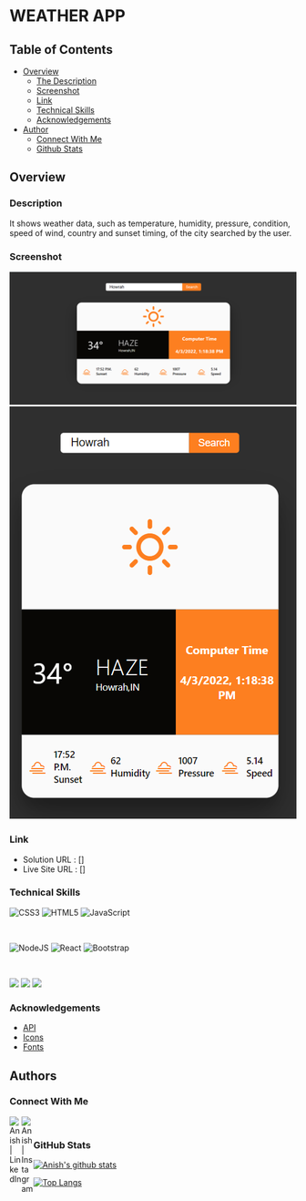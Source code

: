 # WEATHER APP

## Table of Contents

- [Overview](#overview)
  - [The Description](#description)
  - [Screenshot](#screenshot)
  - [Link](#Link)
  - [Technical Skills](#technical-skills)
  - [Acknowledgements](#acknowledgements)
- [Author](#author)
  - [Connect With Me](#connect-with-me)
  - [Github Stats](#github-stats)

## Overview

### Description

It shows weather data, such as temperature, humidity, pressure, condition, speed of wind, country and sunset timing, of the city searched by the user.

### Screenshot

![Dekstop Design preview for Weather App](./screenshots/desktop.png)
![Mobile Design preview for Weather App](./screenshots/mobile.png)

### Link

- Solution URL : []
- Live Site URL : []

### Technical Skills

![CSS3](https://img.shields.io/badge/css3-%231572B6.svg?style=for-the-badge&logo=css3&logoColor=white)
![HTML5](https://img.shields.io/badge/html5-%23E34F26.svg?style=for-the-badge&logo=html5&logoColor=white)
![JavaScript](https://img.shields.io/badge/javascript-%23323330.svg?style=for-the-badge&logo=javascript&logoColor=%23F7DF1E)

</br>

![NodeJS](https://img.shields.io/badge/node.js-6DA55F?style=for-the-badge&logo=node.js&logoColor=white)
![React](https://img.shields.io/badge/react-%2320232a.svg?style=for-the-badge&logo=react&logoColor=%2361DAFB)
![Bootstrap](https://img.shields.io/badge/bootstrap-%23563D7C.svg?style=for-the-badge&logo=bootstrap&logoColor=white)

</br>

![](https://img.shields.io/badge/Tools-Netlify-informational?style=flat&logo=netlify&color=00C7B7)
![](https://img.shields.io/badge/Tools-Git-informational?style=flat&logo=Git&color=F05032)
![](https://img.shields.io/badge/Tools-GitHub-informational?style=flat&logo=GitHub&color=181717)

### Acknowledgements

- [API](https://openweathermap.org/current#name)
- [Icons](https://erikflowers.github.io/weather-icons/)
- [Fonts](https://fonts.google.com)

## Authors

### Connect With Me

<a href="https://www.linkedin.com/in/anish-kumar-mohanty-68a019216/"><img align="left" src="https://github.com/Anish010/Weather-App/tree/main/images/linkedin.svg" alt="Anish | LinkedIn" width="21px"/></a>
<a href="https://www.instagram.com/in/anish.mohanty_/"><img align="left" src="https://github.com/Anish010/Weather-App/tree/main/images/instagram.svg" alt="Anish | Instagram" width="21px"/></a>
</br>
### GitHub Stats

[![Anish's github stats](https://github-readme-stats.vercel.app/api?username=Anish010&show_icons=true&include_all_commits=true&count_private=true)](https://github.com/Anish010)

[![Top Langs](https://github-readme-stats.vercel.app/api/top-langs/?username=Anish010)](https://github.com/anish101)

